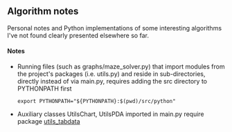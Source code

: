 ## Algorithm notes
Personal notes and Python implementations of some interesting algorithms I've not found clearly
presented elsewhere so far.

#### Notes
- Running files (such as graphs/maze_solver.py) that import modules from the project's packages (i.e. utils.py) and
reside in sub-directories, directly instead of via main.py, requires adding the src directory to PYTHONPATH first

      export PYTHONPATH="${PYTHONPATH}:$(pwd)/src/python"

- Auxiliary classes UtilsChart, UtilsPDA imported in main.py require package
[utils_tabdata](https://github.com/Asta1986/utils_tabdata)
